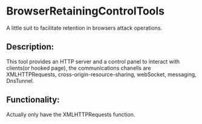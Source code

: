 # BrowserRetainingControlTools
A little suit to facilitate retention in browsers attack operations.

Description:
-------------------------------------------------------------------------------------------------------------------------------
This tool provides an HTTP server and a control panel to interact with clients(or hooked page), the communications chanells
are XMLHTTPRequests, cross-origin-resource-sharing, webSocket, messaging, DnsTunnel.



Functionality:
-------------------------------------------------------------------------------------------------------------------------------
Actually only have the XMLHTTPRequests function.
